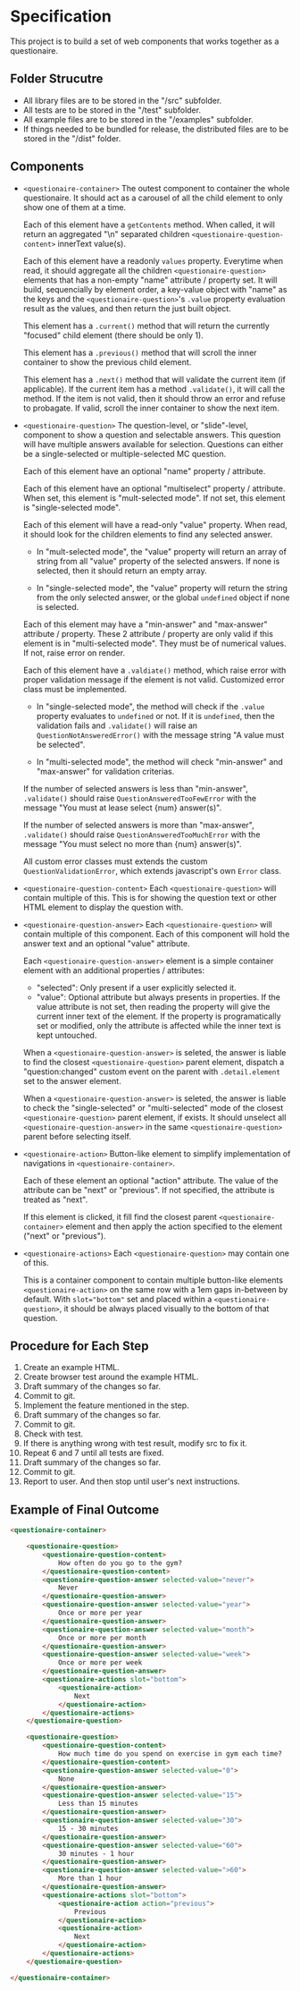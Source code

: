 # Specification

This project is to build a set of web components that works together as a questionaire.


## Folder Strucutre

- All library files are to be stored in the "/src" subfolder.
- All tests are to be stored in the "/test" subfolder.
- All example files are to be stored in the "/examples" subfolder.
- If things needed to be bundled for release, the distributed files are to be stored in the "/dist" folder.


## Components

* `<questionaire-container>`
  The outest component to container the whole questionaire. It should act as a carousel of all the child element to only show one of them at a time.

  Each of this element have a `getContents` method. When called, it will return an aggregated "\n" separated children `<questionaire-question-content>` innerText value(s).

  Each of this element have a readonly `values` property. Everytime when read, it should aggregate all the children `<questionaire-question>` elements that has a non-empty "name" attribute / property set. It will build, sequencially by element order, a key-value object with "name" as the keys and the `<questionaire-question>`'s `.value` property evaluation result as the values, and then return the just built object.

  This element has a `.current()` method that will return the currently "focused" child element (there should be only 1).

  This element has a `.previous()` method that will scroll the inner container to show the previous child element.

  This element has a `.next()` method that will validate the current item (if applicable). If the current item has a method `.validate()`, it will call the method. If the item is not valid, then it should throw an error and refuse to probagate. If valid, scroll the inner container to show the next item.

* `<questionaire-question>`
  The question-level, or "slide"-level, component to show a question and selectable answers. This question will have multiple answers available for selection. Questions can either be a single-selected or multiple-selected MC question.

  Each of this element have an optional "name" property / attribute.

  Each of this element have an optional "multiselect" property / attribute. When set, this element is "mult-selected mode". If not set, this element is "single-selected mode".

  Each of this element will have a read-only "value" property. When read, it should look for the children elements to find any selected answer.
  
    - In "mult-selected mode", the "value" property will return an array of string from all "value" property of the selected answers. If none is selected, then it should return an empty array.

    - In "single-selected mode", the "value" property will return the string from the only selected answer, or the global `undefined` object if none is selected.

  Each of this element may have a "min-answer" and "max-answer" attribute / property. These 2 attribute / property are only valid if this element is in "multi-selected mode". They must be of numerical values. If not, raise error on render.

  Each of this element have a `.valdiate()` method, which raise error with proper validation message if the element is not valid. Customized error class must be implemented.
  
    - In "single-selected mode", the method will check if the `.value` property evaluates to `undefined` or not. If it is `undefined`, then the validation fails and `.validate()` will raise an `QuestionNotAnsweredError()` with the message string "A value must be selected".

    - In "multi-selected mode", the method will check "min-answer" and "max-answer" for validation criterias.
    
    If the number of selected answers is less than "min-answer", `.validate()` should raise `QuestionAnsweredTooFewError` with the message "You must at lease select {num} answer(s)".

    If the number of selected answers is more than "max-answer", `.validate()` should raise `QuestionAnsweredTooMuchError` with the message "You must select no more than {num} answer(s)".

  All custom error classes must extends the custom `QuestionValidationError`, which extends javascript's own `Error` class.

* `<questionaire-question-content>`
  Each `<questionaire-question>` will contain multiple of this. This is for showing the question text or other HTML element to display the question with.

* `<questionaire-question-answer>`
  Each `<questionaire-question>` will contain multiple of this component. Each of this component will hold the answer text and an optional "value" attribute.

  Each `<questionaire-question-answer>` element is a simple container element with an additional properties / attributes:
  - "selected": Only present if a user explicitly selected it.
  - "value": Optional attribute but always presents in properties. If the value attribute is not set, then reading the property will give the current inner text of the element. If the property is programatically set or modified, only the attribute is affected while the inner text is kept untouched.

  When a `<questionaire-question-answer>` is seleted, the answer is liable to find the closest `<questionaire-question>` parent element, dispatch a "question:changed" custom event on the parent with `.detail.element` set to the answer element.

  When a `<questionaire-question-answer>` is seleted, the answer is liable to check the "single-selected" or "multi-selected" mode of the closest `<questionaire-question>` parent element, if exists. It should unselect all `<questionaire-question-answer>` in the same `<questionaire-question>` parent before selecting itself.

* `<questionaire-action>`
  Button-like element to simplify implementation of navigations in `<questionaire-container>`.
  
  Each of these element an optional "action" attribute. The value of the attribute can be "next" or "previous". If not specified, the attribute is treated as "next".

  If this element is clicked, it fill find the closest parent `<questionaire-container>` element and then apply the action specified to the element ("next" or "previous").

* `<questionaire-actions>`
  Each `<questionaire-question>` may contain one of this.

  This is a container component to contain multiple button-like elements `<questionaire-action>` on the same row with a 1em gaps in-between by default. With `slot="bottom"` set and placed within a `<questionaire-question>`, it should be always placed visually to the bottom of that question.


## Procedure for Each Step

1. Create an example HTML.
2. Create browser test around the example HTML.
3. Draft summary of the changes so far.
4. Commit to git.
3. Implement the feature mentioned in the step.
4. Draft summary of the changes so far.
5. Commit to git.
6. Check with test.
7. If there is anything wrong with test result, modify src to fix it.
8. Repeat 6 and 7 until all tests are fixed.
9. Draft summary of the changes so far.
10. Commit to git.
11. Report to user. And then stop until user's next instructions.


## Example of Final Outcome

```html
<questionaire-container>

    <questionaire-question>
        <questionaire-question-content>
            How often do you go to the gym?
        </questionaire-question-content>
        <questionaire-question-answer selected-value="never">
            Never
        </questionaire-question-answer>
        <questionaire-question-answer selected-value="year">
            Once or more per year
        </questionaire-question-answer>
        <questionaire-question-answer selected-value="month">
            Once or more per month
        </questionaire-question-answer>
        <questionaire-question-answer selected-value="week">
            Once or more per week
        </questionaire-question-answer>
        <questionaire-actions slot="bottom">
            <questionaire-action>
                Next
            </questionaire-action>
        </questionaire-actions>
    </questionaire-question>

    <questionaire-question>
        <questionaire-question-content>
            How much time do you spend on exercise in gym each time?
        </questionaire-question-content>
        <questionaire-question-answer selected-value="0">
            None
        </questionaire-question-answer>
        <questionaire-question-answer selected-value="15">
            Less than 15 minutes
        </questionaire-question-answer>
        <questionaire-question-answer selected-value="30">
            15 - 30 minutes
        </questionaire-question-answer>
        <questionaire-question-answer selected-value="60">
            30 minutes - 1 hour
        </questionaire-question-answer>
        <questionaire-question-answer selected-value=">60">
            More than 1 hour
        </questionaire-question-answer>
        <questionaire-actions slot="bottom">
            <questionaire-action action="previous">
                Previous
            </questionaire-action>
            <questionaire-action>
                Next
            </questionaire-action>
        </questionaire-actions>
    </questionaire-question>

</questionaire-container>
```
